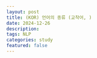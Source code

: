 ```yaml
---
layout: post
title: (KOR) 언어의 종류 (교착어, )
date: 2024-12-26
description: 
tags: NLP
categories: study
featured: false
---
```

